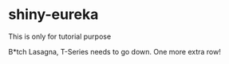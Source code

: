 # shiny-eureka
This is only for tutorial purpose

B*tch Lasagna, T-Series needs to go down.
One more extra row!
